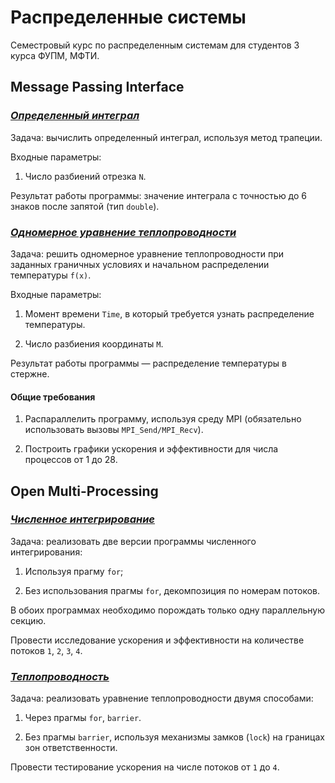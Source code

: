# **Распределенные системы**
Семестровый курс по распределенным системам для студентов 3 курса ФУПМ, МФТИ.

## **Message Passing Interface**
### *[Определенный интеграл](./integral)*

Задача: вычислить определенный интеграл, используя метод трапеции. 

Входные параметры:
1. Число разбиений отрезка `N`.

Результат работы программы: значение интеграла с точностью до 6 знаков после запятой (тип `double`).


### *[Одномерное уравнение теплопроводности](./heatConductivity)*

Задача: решить одномерное уравнение теплопроводности при заданных граничных условиях и начальном распределении температуры `f(x)`.

Входные параметры:

1. Момент времени `Time`, в который требуется узнать распределение температуры.
   
2. Число разбиения координаты `M`.

Результат работы программы — распределение температуры в стержне.

#### Общие требования

1. Распараллелить программу, используя среду MPI (обязательно использовать вызовы ```MPI_Send/MPI_Recv```).
   
2. Построить графики ускорения и эффективности для числа процессов от 1 до 28.

## **Open Multi-Processing**
### *[Численное интегрирование](./OpenMP_integral)*

Задача: реализовать две версии программы численного интегрирования:

1. Используя прагму `for`;

2. Без использования прагмы `for`, декомпозиция по номерам потоков.

В обоих программах необходимо порождать только одну параллельную секцию.

Провести исследование ускорения и эффективности на количестве потоков `1`, `2`, `3`, `4`.


### *[Теплопроводность](./OpenMP_heat)*

Задача: реализовать уравнение теплопроводности двумя способами:

1. Через прагмы `for`, `barrier`.

2. Без прагмы `barrier`, используя механизмы замков (`lock`) на границах зон ответственности.

Провести тестирование ускорения на числе потоков от `1` до `4`.